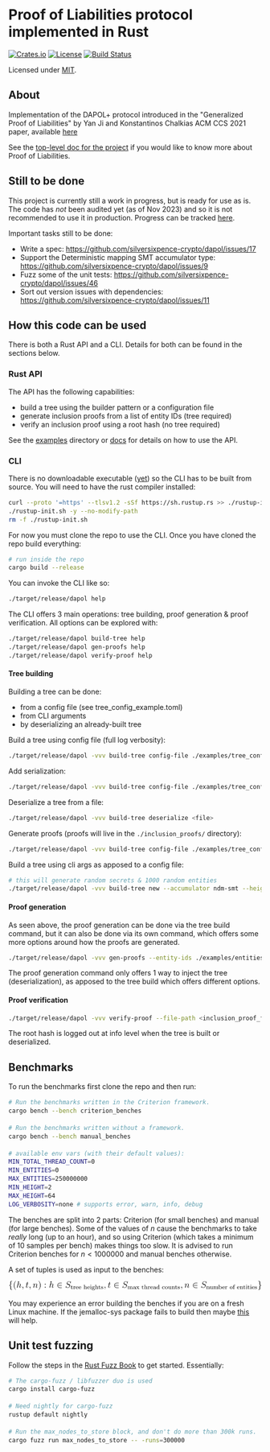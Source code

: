 # Proof of Liabilities protocol implemented in Rust

[![Crates.io](https://img.shields.io/crates/v/dapol?style=flat-square)](https://crates.io/crates/dapol)
[![License](https://img.shields.io/badge/license-MIT-blue?style=flat-square)](LICENSE)
[![Build Status](https://img.shields.io/github/actions/workflow/status/silversixpence-crypto/dapol/ci.yml?branch=main&style=flat-square)](https://github.com/silversixpence-crypto/dapol/actions/workflows/ci.yml?query=branch%3Amain)

Licensed under [MIT](LICENSE).

## About

Implementation of the DAPOL+ protocol introduced in the "Generalized Proof of Liabilities" by Yan Ji and Konstantinos Chalkias ACM CCS 2021 paper, available [here](https://eprint.iacr.org/2021/1350)

See the [top-level doc for the project](https://hackmd.io/p0dy3R0RS5qpm3sX-_zreA) if you would like to know more about Proof of Liabilities.

## Still to be done

This project is currently still a work in progress, but is ready for
use as is. The code has _not_ been audited yet (as of Nov 2023) and so it is not recommended to use it in production. Progress can be tracked [here](https://github.com/silversixpence-crypto/dapol/issues/91).

Important tasks still to be done:
- Write a spec: https://github.com/silversixpence-crypto/dapol/issues/17
- Support the Deterministic mapping SMT accumulator type: https://github.com/silversixpence-crypto/dapol/issues/9
- Fuzz some of the unit tests: https://github.com/silversixpence-crypto/dapol/issues/46
- Sort out version issues with dependencies: https://github.com/silversixpence-crypto/dapol/issues/11

## How this code can be used

There is both a Rust API and a CLI. Details for both can be found in the sections below.

### Rust API

The API has the following capabilities:
- build a tree using the builder pattern or a configuration file
- generate inclusion proofs from a list of entity IDs (tree required)
- verify an inclusion proof using a root hash (no tree required)

See the [examples](https://github.com/silversixpence-crypto/dapol/examples) directory or [docs](https://docs.rs/dapol/latest/dapol/#rust-api) for details on how to use the API.

### CLI

There is no downloadable executable ([yet](https://github.com/silversixpence-crypto/dapol/issues/110)) so the CLI has to be built from source. You will need to have the rust compiler installed:
```bash
curl --proto '=https' --tlsv1.2 -sSf https://sh.rustup.rs >> ./rustup-init.sh
./rustup-init.sh -y --no-modify-path
rm -f ./rustup-init.sh
```

For now you must clone the repo to use the CLI. Once you have cloned the repo build everything:
```bash
# run inside the repo
cargo build --release
```

You can invoke the CLI like so:
```bash
./target/release/dapol help
```

The CLI offers 3 main operations: tree building, proof generation & proof verification. All options can be explored with:
```bash
./target/release/dapol build-tree help
./target/release/dapol gen-proofs help
./target/release/dapol verify-proof help
```

#### Tree building

Building a tree can be done:
- from a config file (see tree_config_example.toml)
- from CLI arguments
- by deserializing an already-built tree

Build a tree using config file (full log verbosity):
```bash
./target/release/dapol -vvv build-tree config-file ./examples/tree_config_example.toml
```

Add serialization:
```bash
./target/release/dapol -vvv build-tree config-file ./examples/tree_config_example.toml --serialize .
```

Deserialize a tree from a file:
```bash
./target/release/dapol -vvv build-tree deserialize <file>
```

Generate proofs (proofs will live in the `./inclusion_proofs/` directory):
```bash
./target/release/dapol -vvv build-tree config-file ./examples/tree_config_example.toml --gen-proofs ./examples/entities_example.csv
```

Build a tree using cli args as apposed to a config file:
```bash
# this will generate random secrets & 1000 random entities
./target/release/dapol -vvv build-tree new --accumulator ndm-smt --height 16 --random-entities 1000
```

#### Proof generation

As seen above, the proof generation can be done via the tree build command, but it can also be done via its own command, which offers some more options around how the proofs are generated.

```bash
./target/release/dapol -vvv gen-proofs --entity-ids ./examples/entities_example.csv --tree-file <serialized_tree_file>
```

The proof generation command only offers 1 way to inject the tree (deserialization), as apposed to the tree build which offers different options.

#### Proof verification

```bash
./target/release/dapol -vvv verify-proof --file-path <inclusion_proof_file> --root-hash <hash>
```

The root hash is logged out at info level when the tree is built or deserialized.

## Benchmarks

To run the benchmarks first clone the repo and then run:
```bash
# Run the benchmarks written in the Criterion framework.
cargo bench --bench criterion_benches

# Run the benchmarks written without a framework.
cargo bench --bench manual_benches

# available env vars (with their default values):
MIN_TOTAL_THREAD_COUNT=0
MIN_ENTITIES=0
MAX_ENTITIES=250000000
MIN_HEIGHT=2
MAX_HEIGHT=64
LOG_VERBOSITY=none # supports error, warn, info, debug
```

The benches are split into 2 parts: Criterion (for small benches) and manual (for large benches). Some of the values of $n$ cause the benchmarks to take *really* long (up to an hour), and so using Criterion (which takes a minimum of 10 samples per bench) makes things too slow. It is advised to run Criterion benches for $n<1000000$ and manual benches otherwise.

A set of tuples is used as input to the benches:

![](resources/readme_eq_benchmark.svg)

You may experience an error building the benches if you are on a fresh Linux machine. If the jemalloc-sys package fails to build then maybe [this](https://github.com/tikv/jemallocator/issues/29) will help.

## Unit test fuzzing

Follow the steps in the [Rust Fuzz Book](https://rust-fuzz.github.io/book/introduction.html) to get started. Essentially:
```bash
# The cargo-fuzz / libfuzzer duo is used
cargo install cargo-fuzz

# Need nightly for cargo-fuzz
rustup default nightly

# Run the max_nodes_to_store block, and don't do more than 300k runs.
cargo fuzz run max_nodes_to_store -- -runs=300000
```


